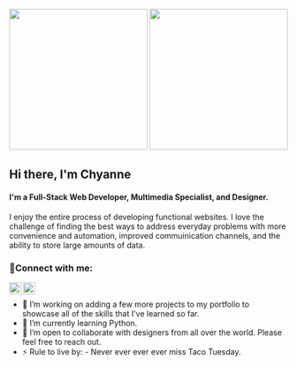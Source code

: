 <p align="center">
<img src="https://f8n-production.s3.amazonaws.com/creators/profile/9q6r3j4lg-1-gif-yep254.gif" width="250" height="255" />
<img src="https://media2.giphy.com/media/HUplkVCPY7jTW/giphy.gif?cid=790b7611f1482e830408c6af8aafdefd4f87d796e10656b9&rid=giphy.gif&ct=g" width="250" height="255" />

## Hi there, I'm Chyanne
#### I'm a Full-Stack Web Developer, Multimedia Specialist, and Designer. 

I enjoy the entire process of developing functional websites. I love the challenge of finding the best ways to address everyday problems with more convenience and automation, improved commuinication channels, and the ability to store large amounts of data. 

### 💬Connect with me:
[<img align="left" alt="codeSTACKr | Twitter" width="22px" src="https://cdn.jsdelivr.net/npm/simple-icons@v3/icons/twitter.svg" />][twitter]
[<img align="left" alt="codeSTACKr | LinkedIn" width="22px" src="https://cdn.jsdelivr.net/npm/simple-icons@v3/icons/linkedin.svg" />][linkedin]
<br />
 
[twitter]: https://twitter.com/chyannerobbins
[linkedin]: https://www.linkedin.com/in/chyannerobbins/
  
- 🔭 I’m working on adding a few more projects to my portfolio to showcase all of the skills that I've learned so far. 
- 🌱 I’m currently learning Python. 
- 👯 I’m open to collaborate with designers from all over the world. Please feel free to reach out.  
- ⚡ Rule to live by: - Never ever ever ever miss Taco Tuesday.


